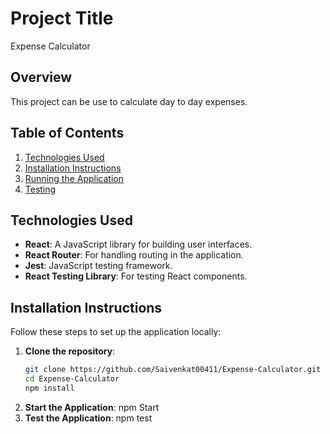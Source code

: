 # Project Title
Expense Calculator
## Overview

This project can be use to calculate day to day expenses.

## Table of Contents

1. [Technologies Used](#technologies-used)
2. [Installation Instructions](#installation-instructions)
3. [Running the Application](#running-the-application)
4. [Testing](#testing)

## Technologies Used

- **React**: A JavaScript library for building user interfaces.
- **React Router**: For handling routing in the application.
- **Jest**: JavaScript testing framework.
- **React Testing Library**: For testing React components.

## Installation Instructions

Follow these steps to set up the application locally:

1. **Clone the repository**:
   ```bash
   git clone https://github.com/Saivenkat00411/Expense-Calculator.git
   cd Expense-Calculator
   npm install

2. **Start the Application**:
   npm Start
3. **Test the Application**:
   npm test